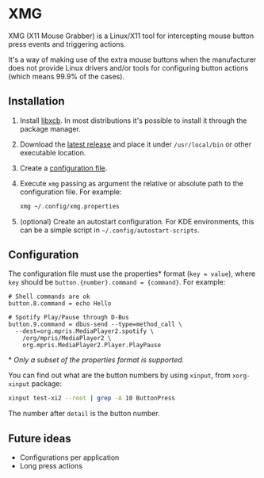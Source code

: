 # XMG

XMG (X11 Mouse Grabber) is a Linux/X11 tool for intercepting mouse
button press events and triggering actions.

It's a way of making use of the extra mouse buttons when the manufacturer
does not provide Linux drivers and/or tools for configuring button actions
(which means 99.9% of the cases).

## Installation

1. Install [libxcb](https://xcb.freedesktop.org/). In most distributions
it's possible to install it through the package manager.

2. Download the [latest release](https://github.com/edrd-f/xmg/releases) and
	 place it under `/usr/local/bin` or other executable location.

3. Create a [configuration file](#configuration).

4. Execute `xmg` passing as argument the relative or absolute path to the
	 configuration file. For example:

    ```sh
    xmg ~/.config/xmg.properties
    ```

5. (optional) Create an autostart configuration. For KDE environments, this
can be a simple script in `~/.config/autostart-scripts`.

## Configuration

The configuration file must use the properties* format
(`key = value`), where `key` should be `button.{number}.command = {command}`.
For example:

```properties
# Shell commands are ok
button.8.command = echo Hello

# Spotify Play/Pause through D-Bus
button.9.command = dbus-send --type=method_call \
  --dest=org.mpris.MediaPlayer2.spotify \
	/org/mpris/MediaPlayer2 \
	org.mpris.MediaPlayer2.Player.PlayPause
```

\* _Only a subset of the properties format is supported._

You can find out what are the button numbers by using `xinput`, from `xorg-xinput` package:

```sh
xinput test-xi2 --root | grep -A 10 ButtonPress
```

The number after `detail` is the button number.

## Future ideas

* Configurations per application
* Long press actions
